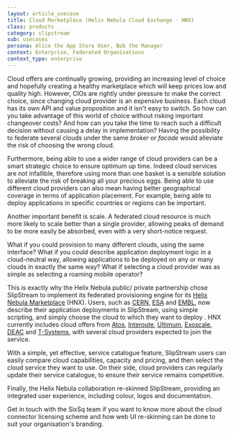 ```yaml
---
layout: article_usecase
title: Cloud Marketplace (Helix Nebula Cloud Exchange - HNX)
class: products
category: slipstream
sub: usecases
persona: Alice the App Store User, Bob the Manager
context: Enterprise, Federated Organisations
context_type: enterprise
---
```


Cloud offers are continually growing, providing an increasing level of choice and hopefully creating a healthy marketplace which will keep prices low and quality high.
However, CIOs are rightly under pressure to make the correct choice, since changing cloud provider is an expensive business. Each cloud has its own API and value proposition and it isn't easy to switch.
So how can you take advantage of this world of choice without risking important changeover costs? And how can you take the time to reach such a difficult decision without causing a delay in implementation? Having the possibility to federate several clouds under the same *broker* or *facade* would alleviate the risk of choosing the wrong cloud.

Furthermore, being able to use a wider range of cloud providers can be a smart strategic choice to ensure optimum up time. Indeed cloud services are not infallible, therefore using
more than one basket is a sensible solution to alleviate the risk of breaking all your precious eggs. Being able to use different cloud providers can also mean having better geographical coverage
in terms of application placement. For example, being able to deploy applications in specific countries or regions can be important.

Another important benefit is scale. A federated cloud resource is much more likely to scale better than a single provider, allowing peaks of demand to be more easily be absorbed, even with a very short-notice request.

What if you could provision to many different clouds, using the same interface? What if you could describe  application deployment logic in a cloud-neutral way, allowing
applications to be deployed on any or many clouds in exactly the same way? What if selecting a cloud provider was as simple as selecting a roaming mobile operator?

This is exactly why the Helix Nebula public/ private partnership chose SlipStream to implement its federated provisioning engine for its [Helix Nebula Marketplace](http://hnx.helix-nebula.eu) (HNX). Users, such as [CERN](http://cern.ch), [ESA](http://esa.int) and [EMBL](http://embl.org), now describe their application deployments in SlipStream, using simple scripting, and simply choose the cloud to which they want to deploy . HNX
currently includes cloud offers from [Atos](http://atos.net), [Interoute](http://interoute.com), [Ultimum](https://ultimum-cloud.com), [Exoscale](https://www.exoscale.ch), [DEAC](https://www.deac.eu/en/) and [T-Systems](http://t-systems.com), with several cloud providers expected to join the service.

With a simple, yet effective, service catalogue feature, SlipStream users can easily compare cloud capabilities, capacity and pricing, and then select the cloud service
they want to use. On their side, cloud providers can regularly update their service catalogue, to ensure their service remains competitive.     

Finally, the Helix Nebula collaboration re-skinned SlipStream, providing an integrated user experience, including colour, logos and documentation.

Get in touch with the SixSq team if you want to know more about the cloud connector licensing scheme and how web UI re-skinning can be done to suit your organisation's branding. 
